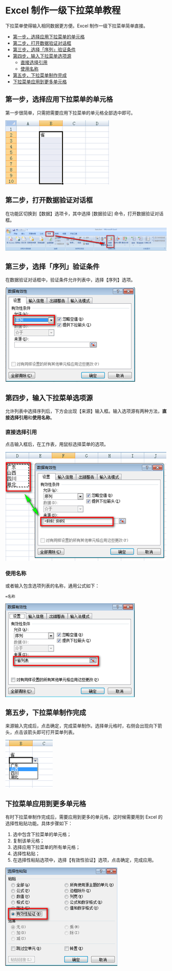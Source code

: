 # Excel 制作一级下拉菜单教程

下拉菜单使得输入相同数据更方便。Excel 制作一级下拉菜单简单直接。

* [第一步，选择应用下拉菜单的单元格](#选择应用下拉菜单的单元格)
* [第二步，打开数据验证对话框](#打开数据验证对话框)
* [第三步，选择「序列」验证条件](#选择序列验证条件)
* [第四步，输入下拉菜单选项源](#输入下拉菜单选项源)
  * [直接选择引用](#直接选择引用)
  * [使用名称](#使用名称)
* [第五步，下拉菜单制作完成](#下拉菜单制作完成)
* [下拉菜单应用到更多单元格](#下拉菜单应用到更多单元格)

## <a name="选择应用下拉菜单的单元格">第一步，选择应用下拉菜单的单元格</a>

第一步很简单，只需把需要应用下拉菜单的单元格全部选中即可。

![](./imgs/selectAllCells.png)


## <a name="打开数据验证对话框">第二步，打开数据验证对话框</a>

在功能区切换到【数据】选项卡，其中选择 [数据验证] 命令，打开数据验证对话框。

![](./imgs/openDataValidationDialog.png)

## <a name="选择序列验证条件">第三步，选择「序列」验证条件</a>

在数据验证对话框中，验证条件允许列表中，选择【序列】选项。

![](./imgs/selectSequenceVerificationCondition.png)

## <a name="输入下拉菜单选项源">第四步，输入下拉菜单选项源</a>

允许列表中选择序列后，下方会出现【来源】输入框。输入选项源有两种方法，**直接选择引用**和**使用名称**。

### 直接选择引用
点击输入框后，在工作表，用鼠标选择菜单的选项。

![](./imgs/directCitation.png)

### 使用名称

或者输入包含选项列表的名称，通用公式如下：
```
=名称
```
![](./imgs/useName.png)

## <a name="下拉菜单制作完成">第五步，下拉菜单制作完成</a>

来源输入完成后，点击确定，完成菜单制作。选择单元格时，右侧会出现向下箭头，点击该箭头即可打开菜单列表。

![](./imgs/dropDownMenuComplete.png)

## 下拉菜单应用到更多单元格

有时下拉菜单制作完成后，需要应用到更多的单元格，这时候需要用到 Excel 的选择性粘贴功能。具体步骤如下：

1. 选中包含下拉菜单的单元格；
2. 复制该单元格；
3. 选择应用下拉菜单的所有单元格；
4. 选择性粘贴；
5. 在选择性粘贴选项中，选择【有效性验证】选项，点击确定，完成应用。

![](./imgs/dropDownMenuIsAppliedToMoreCells.png)

